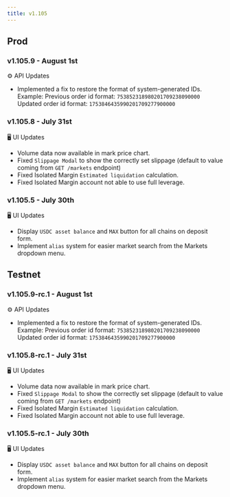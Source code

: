 ```yaml
---
title: v1.105
---
```

## Prod
### v1.105.9 - August 1st
⚙️ API Updates
* Implemented a fix to restore the format of system-generated IDs.
  Example:
  Previous order id format: `753852318980201709238090000`
  Updated order id format: `1753846435990201709277900000`
### v1.105.8 - July 31st
🖥️  UI Updates 
* Volume data now available in mark price chart.
* Fixed `Slippage Modal` to show the correctly set slippage (default to value coming from `GET /markets` endpoint)
* Fixed Isolated Margin `Estimated liquidation` calculation.
* Fixed Isolated Margin account not able to use full leverage.
### v1.105.5 - July 30th
🖥️  UI Updates 
*  Display `USDC asset balance` and `MAX` button for all chains on deposit form.
*  Implement `alias` system for easier market search from the Markets dropdown menu.


## Testnet
### v1.105.9-rc.1 - August 1st
⚙️ API Updates
* Implemented a fix to restore the format of system-generated IDs.
  Example:
  Previous order id format: `753852318980201709238090000`
  Updated order id format: `1753846435990201709277900000`
### v1.105.8-rc.1 - July 31st
🖥️  UI Updates 
* Volume data now available in mark price chart.
* Fixed `Slippage Modal` to show the correctly set slippage (default to value coming from `GET /markets` endpoint)
* Fixed Isolated Margin `Estimated liquidation` calculation.
* Fixed Isolated Margin account not able to use full leverage.
### v1.105.5-rc.1 - July 30th
🖥️  UI Updates 
*  Display `USDC asset balance` and `MAX` button for all chains on deposit form.
*  Implement `alias` system for easier market search from the Markets dropdown menu.
